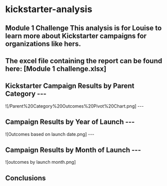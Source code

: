 # kickstarter-analysis
Module 1 Challenge
This analysis is for Louise to learn more about Kickstarter campaigns for organizations like hers.
---
The excel file containing the report can be found here: [Module 1 challenge.xlsx] 
---
## Kickstarter Campaign Results by Parent Category ---
![/Parent%20Category%20Outcomes%20Pivot%20Chart.png] ---
## Campaign Results by Year of Launch ---
![Outcomes based on launch date.png] --- 
## Campaign Results by Month of Launch ---
![outcomes by launch month.png]

## Conclusions
